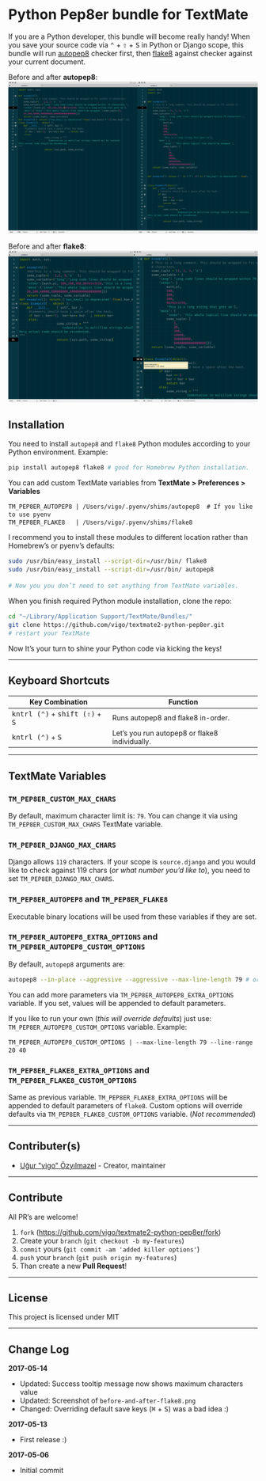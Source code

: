 # Python Pep8er bundle for TextMate

If you are a Python developer, this bundle will become really handy! When you
save your source code via <kbd>⌃</kbd> + <kbd>⇧</kbd> + <kbd>S</kbd> in Python
or Django scope, this bundle will run [autopep8][01] checker first, then
[flake8][02] against checker against your current document.

Before and after **autopep8**:
![Pep8er for TextMate](Screenshots/before-and-after-autopep8.png "Pep8er for TextMate")

Before and after **flake8**:
![Pep8er for TextMate](Screenshots/before-and-after-flake8.png "Pep8er for TextMate")


## Installation

You need to install `autopep8` and `flake8` Python modules according to your
Python environment. Example:

```bash
pip install autopep8 flake8 # good for Homebrew Python installation.
```

You can add custom TextMate variables from **TextMate > Preferences > Variables**

    TM_PEP8ER_AUTOPEP8 | /Users/vigo/.pyenv/shims/autopep8  # If you like to use pyenv
    TM_PEP8ER_FLAKE8   | /Users/vigo/.pyenv/shims/flake8

I recommend you to install these modules to different location rather than Homebrew’s
or pyenv’s defaults:

```bash
sudo /usr/bin/easy_install --script-dir=/usr/bin/ flake8
sudo /usr/bin/easy_install --script-dir=/usr/bin/ autopep8

# Now you you don’t need to set anything from TextMate variables.
```

When you finish required Python module installation, clone the repo:

```bash
cd "~/Library/Application Support/TextMate/Bundles/"
git clone https://github.com/vigo/textmate2-python-pep8er.git
# restart your TextMate
```

Now It’s your turn to shine your Python code via kicking the keys!


---

## Keyboard Shortcuts

Key Combination | Function
----------------|----------------
<kbd>kntrl (⌃)</kbd> + <kbd>shift (⇧)</kbd> + <kbd>S</kbd> | Runs autopep8 and flake8 in-order.
<kbd>kntrl (⌃)</kbd> + <kbd>S</kbd> | Let’s you run autopep8 or flake8 individually. 

---

## TextMate Variables

### `TM_PEP8ER_CUSTOM_MAX_CHARS`

By default, maximum character limit is: `79`. You can change it via using
`TM_PEP8ER_CUSTOM_MAX_CHARS` TextMate variable.

### `TM_PEP8ER_DJANGO_MAX_CHARS`

Django allows `119` characters. If your scope is `source.django` and you would
like to check against 119 chars (*or what number you’d like to*), you need to 
set `TM_PEP8ER_DJANGO_MAX_CHARS`.

### `TM_PEP8ER_AUTOPEP8` and `TM_PEP8ER_FLAKE8`

Executable binary locations will be used from these variables if they are set.

### `TM_PEP8ER_AUTOPEP8_EXTRA_OPTIONS` and `TM_PEP8ER_AUTOPEP8_CUSTOM_OPTIONS`

By default, `autopep8` arguments are:

```bash
autopep8 --in-place --aggressive --aggressive --max-line-length 79 # or what number you set via TM variable
```

You can add more parameters via `TM_PEP8ER_AUTOPEP8_EXTRA_OPTIONS` variable.
If you set, values will be appended to default parameters.

If you like to run your own (*this will override defaults*) just use:
`TM_PEP8ER_AUTOPEP8_CUSTOM_OPTIONS` variable. Example:

    TM_PEP8ER_AUTOPEP8_CUSTOM_OPTIONS | --max-line-length 79 --line-range 20 40

### `TM_PEP8ER_FLAKE8_EXTRA_OPTIONS` and `TM_PEP8ER_FLAKE8_CUSTOM_OPTIONS`

Same as previous variable. `TM_PEP8ER_FLAKE8_EXTRA_OPTIONS` will be appended to
default parameters of `flake8`. Custom options will override defaults via
`TM_PEP8ER_FLAKE8_CUSTOM_OPTIONS` variable. (*Not recommended*)


---


## Contributer(s)

* [Uğur "vigo" Özyılmazel](https://github.com/vigo) - Creator, maintainer


---


## Contribute

All PR’s are welcome!

1. `fork` (https://github.com/vigo/textmate2-python-pep8er/fork)
1. Create your `branch` (`git checkout -b my-features`)
1. `commit` yours (`git commit -am 'added killer options'`)
1. `push` your `branch` (`git push origin my-features`)
1. Than create a new **Pull Request**!


---


## License

This project is licensed under MIT


---


## Change Log

**2017-05-14**

* Updated: Success tooltip message now shows maximum characters value
* Updated: Screenshot of `before-and-after-flake8.png`
* Changed: Overriding default save keys (<kbd>⌘</kbd> + <kbd>S</kbd>) was a bad idea :)

**2017-05-13**

* First release :)

**2017-05-06**

* Initial commit

[01]: https://pypi.python.org/pypi/autopep8 "autopep8 PEP8 checker"
[02]: https://pypi.python.org/pypi/flake8 "flake8 source code checker"